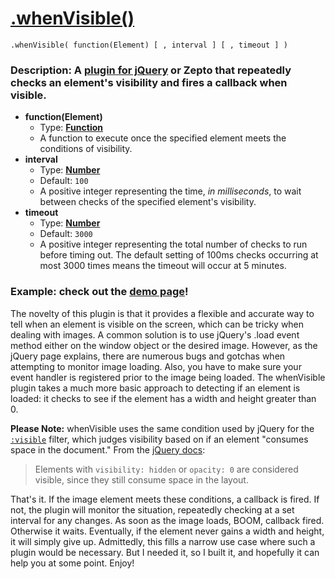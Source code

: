 # [.whenVisible()](http://briznad.github.io/whenVisible/)

    .whenVisible( function(Element) [ , interval ] [ , timeout ] )

### Description: A [plugin for jQuery](http://plugins.jquery.com/whenvisible/) or Zepto that repeatedly checks an element's visibility and fires a callback when visible.

- **function(Element)**
  - Type: [**Function**](http://api.jquery.com/Types#Function)
  - A function to execute once the specified element meets the conditions of visibility.
- **interval**
  - Type: [**Number**](http://api.jquery.com/Types#Number)
  - Default: `100`
  - A positive integer representing the time, _in milliseconds_, to wait between checks of the specified element's visibility.
- **timeout**
  - Type: [**Number**](http://api.jquery.com/Types#Number)
  - Default: `3000`
  - A positive integer representing the total number of checks to run before timing out. The default setting of 100ms checks occurring at most 3000 times means the timeout will occur at 5 minutes.

### Example: check out the [demo page](http://briznad.github.io/whenVisible/)!

The novelty of this plugin is that it provides a flexible and accurate way to tell when an element is visible on the screen, which can be tricky when dealing with images. A common solution is to use jQuery's .load event method either on the window object or the desired image. However, as the jQuery page explains, there are numerous bugs and gotchas when attempting to monitor image loading. Also, you have to make sure your event handler is registered prior to the image being loaded. The whenVisible plugin takes a much more basic approach to detecting if an element is loaded: it checks to see if the element has a width and height greater than 0.

**Please Note:** whenVisible uses the same condition used by jQuery for the [`:visible`](http://api.jquery.com/visible-selector/) filter, which judges visibility based on if an element "consumes space in the document." From the [jQuery docs](http://api.jquery.com/visible-selector/):
> Elements with `visibility: hidden` or `opacity: 0` are considered visible, since they still consume space in the layout.

That's it. If the image element meets these conditions, a callback is fired. If not, the plugin will monitor the situation, repeatedly checking at a set interval for any changes. As soon as the image loads, BOOM, callback fired. Otherwise it waits. Eventually, if the element never gains a width and height, it will simply give up. Admittedly, this fills a narrow use case where such a plugin would be necessary. But I needed it, so I built it, and hopefully it can help you at some point. Enjoy!
